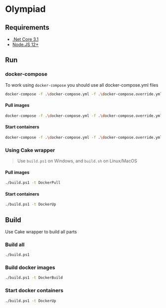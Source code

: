 # Olympiad

## Requirements

* [.Net Core 3.1](https://dotnet.microsoft.com/download)
* [Node.JS 12+](https://nodejs.org/en/)

## Run
### docker-compose
To work using `docker-compose` you should use all docker-compose.yml files
```bash
docker-compose -f .\docker-compose.yml -f .\docker-compose.override.yml -f .\Olympiad-Back\docker-compose.yml -f .\Olympiad-Back\docker-compose.override.yml -f .\Olympiad-Front\docker-compose.yml -f .\Olympiad-Front\docker-compose.override.yml COMMAND
```

#### Pull images
```bash
docker-compose -f .\docker-compose.yml -f .\docker-compose.override.yml -f .\Olympiad-Back\docker-compose.yml -f .\Olympiad-Back\docker-compose.override.yml -f .\Olympiad-Front\docker-compose.yml -f .\Olympiad-Front\docker-compose.override.yml pull
```

#### Start containers
```bash
docker-compose -f .\docker-compose.yml -f .\docker-compose.override.yml -f .\Olympiad-Back\docker-compose.yml -f .\Olympiad-Back\docker-compose.override.yml -f .\Olympiad-Front\docker-compose.yml -f .\Olympiad-Front\docker-compose.override.yml up -d
```



### Using Cake wrapper

> Use `build.ps1` on Windows, and `build.sh` on Linux/MacOS

#### Pull images 
```bash
./build.ps1 -t DockerPull
```

#### Start containers
```bash
./build.ps1 -t DockerUp
```

## Build

Use Cake wrapper to build all parts

### Build all
```bash
./build.ps1
```

### Build docker images

```bash
./build.ps1 -t DockerBuild
```

### Start docker containers

```bash
./build.ps1 -t DockerUp
```